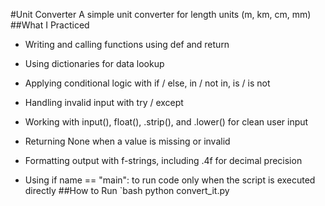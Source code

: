#Unit Converter
A simple unit converter for length units (m, km, cm, mm)
##What I Practiced
- Writing and calling functions using def and return

- Using dictionaries for data lookup

- Applying conditional logic with if / else, in / not in, is / is not

- Handling invalid input with try / except

- Working with input(), float(), .strip(), and .lower() for clean user input

- Returning None when a value is missing or invalid

- Formatting output with f-strings, including .4f for decimal precision

- Using if name == "main": to run code only when the script is executed directly
##How to Run
`bash
python convert_it.py

